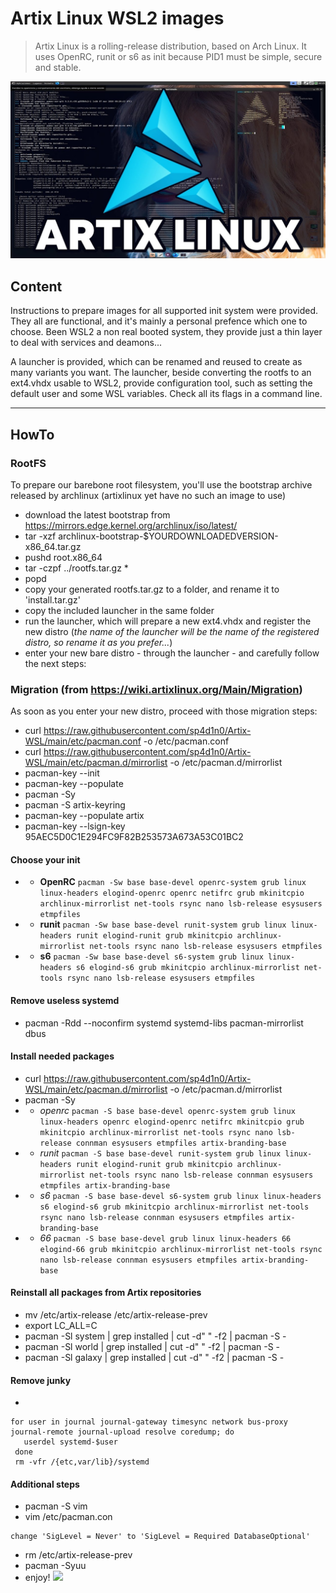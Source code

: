 # Artix Linux WSL2 images

> Artix Linux is a rolling-release distribution, based on Arch Linux.
> It uses OpenRC, runit or s6 as init because PID1 must be simple, secure and stable.

![](https://github.com/sp4d1n0/Artix-WSL/blob/main/artix.jpg)

## Content

Instructions to prepare images for all supported init system were provided. They all are functional, and it's mainly a personal prefence which one to choose. 
Been WSL2 a non real booted system, they provide just a thin layer to deal with services and deamons...

A launcher is provided, which can be renamed and reused to create as many variants you want. 
The launcher, beside converting the rootfs to an ext4.vhdx usable to WSL2, provide configuration tool, such as setting the default user and some WSL variables. Check all its flags in a command line.

---

## HowTo

### RootFS
To prepare our barebone root filesystem, you'll use the bootstrap archive released by archlinux (artixlinux yet have no such an image to use)
- download the latest bootstrap from https://mirrors.edge.kernel.org/archlinux/iso/latest/
- tar -xzf archlinux-bootstrap-$YOURDOWNLOADEDVERSION-x86_64.tar.gz
- pushd root.x86_64
- tar -czpf ../rootfs.tar.gz *
- popd
- copy your generated rootfs.tar.gz to a folder, and rename it to 'install.tar.gz'
- copy the included launcher in the same folder
- run the launcher, which will prepare a new ext4.vhdx and register the new distro (*the name of the launcher will be the name of the registered distro, so rename it as you prefer...*)
- enter your new bare distro - through the launcher - and carefully follow the next steps:

### Migration (from https://wiki.artixlinux.org/Main/Migration)

As soon as you enter your new distro, proceed with those migration steps:
- curl https://raw.githubusercontent.com/sp4d1n0/Artix-WSL/main/etc/pacman.conf -o /etc/pacman.conf
- curl https://raw.githubusercontent.com/sp4d1n0/Artix-WSL/main/etc/pacman.d/mirrorlist -o /etc/pacman.d/mirrorlist
- pacman-key --init
- pacman-key --populate
- pacman -Sy
- pacman -S artix-keyring
- pacman-key --populate artix
- pacman-key --lsign-key 95AEC5D0C1E294FC9F82B253573A673A53C01BC2

#### Choose your init
- - **OpenRC** 
```pacman -Sw base base-devel openrc-system grub linux linux-headers elogind-openrc openrc netifrc grub mkinitcpio archlinux-mirrorlist net-tools rsync nano lsb-release esysusers etmpfiles```
- - **runit** 
```pacman -Sw base base-devel runit-system grub linux linux-headers runit elogind-runit grub mkinitcpio archlinux-mirrorlist net-tools rsync nano lsb-release esysusers etmpfiles```
- - **s6** 
```pacman -Sw base base-devel s6-system grub linux linux-headers s6 elogind-s6 grub mkinitcpio archlinux-mirrorlist net-tools rsync nano lsb-release esysusers etmpfiles```

#### Remove useless systemd
- pacman -Rdd --noconfirm systemd systemd-libs pacman-mirrorlist dbus

#### Install needed packages
- curl https://raw.githubusercontent.com/sp4d1n0/Artix-WSL/main/etc/pacman.d/mirrorlist -o /etc/pacman.d/mirrorlist
- pacman -Sy
- - *openrc* 
```pacman -S base base-devel openrc-system grub linux linux-headers openrc elogind-openrc netifrc mkinitcpio grub mkinitcpio archlinux-mirrorlist net-tools rsync nano lsb-release connman esysusers etmpfiles artix-branding-base```
- - *runit* 
```pacman -S base base-devel runit-system grub linux linux-headers runit elogind-runit grub mkinitcpio archlinux-mirrorlist net-tools rsync nano lsb-release connman esysusers etmpfiles artix-branding-base```
- - *s6*
```pacman -S base base-devel s6-system grub linux linux-headers s6 elogind-s6 grub mkinitcpio archlinux-mirrorlist net-tools rsync nano lsb-release connman esysusers etmpfiles artix-branding-base```
- - *66*
```pacman -S base base-devel grub linux linux-headers 66 elogind-66 grub mkinitcpio archlinux-mirrorlist net-tools rsync nano lsb-release connman esysusers etmpfiles artix-branding-base```

#### Reinstall all packages from Artix repositories
- mv /etc/artix-release /etc/artix-release-prev
- export LC_ALL=C
- pacman -Sl system | grep installed | cut -d" " -f2 | pacman -S -
- pacman -Sl world | grep installed | cut -d" " -f2 | pacman -S -
- pacman -Sl galaxy | grep installed | cut -d" " -f2 | pacman -S -

#### Remove junky
-  
```
for user in journal journal-gateway timesync network bus-proxy journal-remote journal-upload resolve coredump; do
   userdel systemd-$user
 done
 rm -vfr /{etc,var/lib}/systemd
 ```
 
 #### Additional steps
 - pacman -S vim
 - vim /etc/pacman.con
 ```
 change 'SigLevel = Never' to 'SigLevel = Required DatabaseOptional'
 ```
 - rm /etc/artix-release-prev
 - pacman -Syuu
 - enjoy!
 ![](https://github.com/sp4d1n0/Artix-WSL/blob/main/capture.png)


